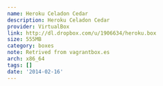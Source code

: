 ```yaml
---
name: Heroku Celadon Cedar
description: Heroku Celadon Cedar
provider: VirtualBox
link: http://dl.dropbox.com/u/1906634/heroku.box
size: 555MB
category: boxes
note: Retrived from vagrantbox.es
arch: x86_64
tags: []
date: '2014-02-16'
---
```

